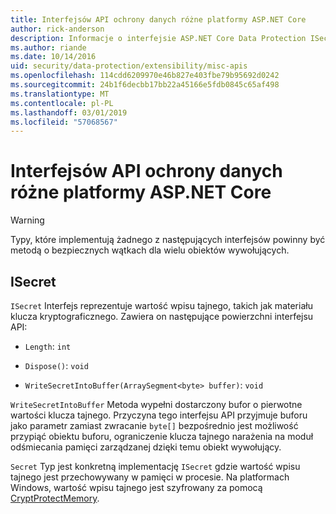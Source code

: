 ```yaml
---
title: Interfejsów API ochrony danych różne platformy ASP.NET Core
author: rick-anderson
description: Informacje o interfejsie ASP.NET Core Data Protection ISecret.
ms.author: riande
ms.date: 10/14/2016
uid: security/data-protection/extensibility/misc-apis
ms.openlocfilehash: 114cdd6209970e46b827e403fbe79b95692d0242
ms.sourcegitcommit: 24b1f6decbb17bb22a45166e5fdb0845c65af498
ms.translationtype: MT
ms.contentlocale: pl-PL
ms.lasthandoff: 03/01/2019
ms.locfileid: "57068567"
---
```

# <a name="miscellaneous-aspnet-core-data-protection-apis"></a>Interfejsów API ochrony danych różne platformy ASP.NET Core

<a name="data-protection-extensibility-mics-apis"></a>

>[!WARNING]
> Typy, które implementują żadnego z następujących interfejsów powinny być metodą o bezpiecznych wątkach dla wielu obiektów wywołujących.

## <a name="isecret"></a>ISecret

`ISecret` Interfejs reprezentuje wartość wpisu tajnego, takich jak materiału klucza kryptograficznego. Zawiera on następujące powierzchni interfejsu API:

* `Length`: `int`

* `Dispose()`: `void`

* `WriteSecretIntoBuffer(ArraySegment<byte> buffer)`: `void`

`WriteSecretIntoBuffer` Metoda wypełni dostarczony bufor o pierwotne wartości klucza tajnego. Przyczyna tego interfejsu API przyjmuje buforu jako parametr zamiast zwracanie `byte[]` bezpośrednio jest możliwość przypiąć obiektu buforu, ograniczenie klucza tajnego narażenia na moduł odśmiecania pamięci zarządzanej dzięki temu obiekt wywołujący.

`Secret` Typ jest konkretną implementację `ISecret` gdzie wartość wpisu tajnego jest przechowywany w pamięci w procesie. Na platformach Windows, wartość wpisu tajnego jest szyfrowany za pomocą [CryptProtectMemory](https://msdn.microsoft.com/library/windows/desktop/aa380262(v=vs.85).aspx).

